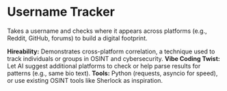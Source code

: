 # Username Tracker

Takes a username and checks where it appears across platforms (e.g., Reddit, GitHub, forums) to build a digital footprint.

**Hireability:** Demonstrates cross-platform correlation, a technique used to track individuals or groups in OSINT and cybersecurity.
**Vibe Coding Twist:** Let AI suggest additional platforms to check or help parse results for patterns (e.g., same bio text).
**Tools:** Python (requests, asyncio for speed), or use existing OSINT tools like Sherlock as inspiration. 